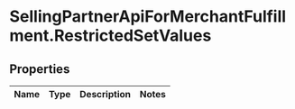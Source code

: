 # SellingPartnerApiForMerchantFulfillment.RestrictedSetValues

## Properties
Name | Type | Description | Notes
------------ | ------------- | ------------- | -------------
